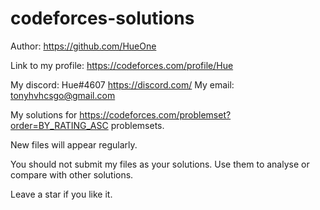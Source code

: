 # codeforces-solutions
Author: https://github.com/HueOne

Link to my profile: https://codeforces.com/profile/Hue

My discord: Hue#4607  https://discord.com/
My email: tonyhvhcsgo@gmail.com


My solutions for https://codeforces.com/problemset?order=BY_RATING_ASC problemsets.

New files will appear regularly.

You should not submit my files as your solutions. Use them to analyse or compare with other solutions.

Leave a star if you like it.
